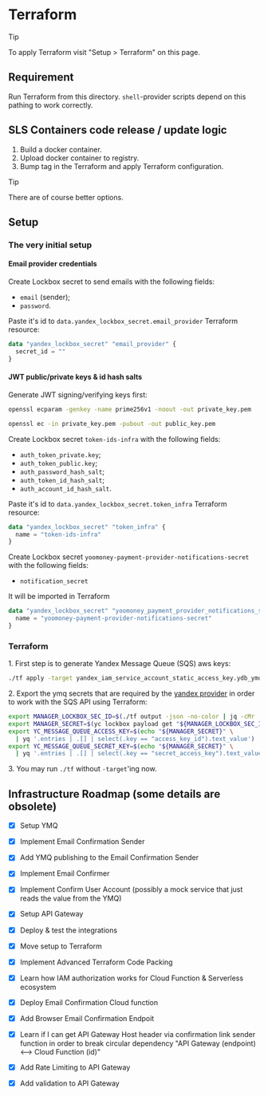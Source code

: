 # Terraform

> [!TIP]
> To apply Terraform visit "Setup > Terraform" on this page.

## Requirement

Run Terraform from this directory. `shell`-provider scripts depend on this pathing to work correctly.

## SLS Containers code release / update logic

1. Build a docker container.
2. Upload docker container to registry.
3. Bump tag in the Terraform and apply Terraform configuration.

> [!TIP]
> There are of course better options.

## Setup

### The very initial setup

#### Email provider credentials

Create Lockbox secret to send emails with the following fields:
- `email` (sender);
- `password`.

Paste it's id to `data.yandex_lockbox_secret.email_provider` Terraform resource:

```terraform
data "yandex_lockbox_secret" "email_provider" {
  secret_id = ""
}
```

#### JWT public/private keys & id hash salts

Generate JWT signing/verifying keys first:

```sh
openssl ecparam -genkey -name prime256v1 -noout -out private_key.pem
```

```sh
openssl ec -in private_key.pem -pubout -out public_key.pem
```

Create Lockbox secret `token-ids-infra` with the following fields:

- `auth_token_private.key`;
- `auth_token_public.key`;
- `auth_password_hash_salt`;
- `auth_token_id_hash_salt`;
- `auth_account_id_hash_salt`.

Paste it's id to `data.yandex_lockbox_secret.token_infra` Terraform resource:

```terraform
data "yandex_lockbox_secret" "token_infra" {
  name = "token-ids-infra"
}
```

Create Lockbox secret `yoomoney-payment-provider-notifications-secret` with the following fields:

- `notification_secret`

It will be imported in Terraform

```terraform
data "yandex_lockbox_secret" "yoomoney_payment_provider_notifications_secret" {
  name = "yoomoney-payment-provider-notifications-secret"
}
```

### Terraform

1\. First step is to generate Yandex Message Queue (SQS) aws keys:
```sh
./tf apply -target yandex_iam_service_account_static_access_key.ydb_ymq_manager_sa
```

2\. Export the ymq secrets that are required by the [yandex provider](https://terraform-provider.yandexcloud.net/index.html#optional) in order to work with the SQS API using Terraform:
```sh
export MANAGER_LOCKBOX_SEC_ID=$(./tf output -json -no-color | jq -cMr .ydb_ymq_manager_static_key_lockbox_secret_id.value)
export MANAGER_SECRET=$(yc lockbox payload get "${MANAGER_LOCKBOX_SEC_ID}")
export YC_MESSAGE_QUEUE_ACCESS_KEY=$(echo "${MANAGER_SECRET}" \
  | yq '.entries | .[] | select(.key == "access_key_id").text_value')
export YC_MESSAGE_QUEUE_SECRET_KEY=$(echo "${MANAGER_SECRET}" \
  | yq '.entries | .[] | select(.key == "secret_access_key").text_value')
```

3\. You may run `./tf` without `-target`'ing now.


## Infrastructure Roadmap (some details are obsolete)

- [x] Setup YMQ
- [x] Implement Email Confirmation Sender
- [x] Add YMQ publishing to the Email Confirmation Sender
- [x] Implement Email Confirmer
- [x] Implement Confirm User Account (possibly a mock service that just reads the value from the YMQ)
- [x] Setup API Gateway
- [x] Deploy & test the integrations
- [x] Move setup to Terraform
- [x] Implement Advanced Terraform Code Packing
- [x] Learn how IAM authorization works for Cloud Function & Serverless ecosystem
- [x] Deploy Email Confirmation Cloud function
- [x] Add Browser Email Confirmation Endpoit
- [x] Learn if I can get API Gateway Host header via confirmation link sender function in order to break circular dependency "API Gateway (endpoint) <--> Cloud Function (id)"
- [x] Add Rate Limiting to API Gateway
- [x] Add validation to API Gateway

